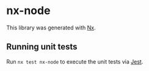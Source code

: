 # nx-node

This library was generated with [Nx](https://nx.dev).

## Running unit tests

Run `nx test nx-node` to execute the unit tests via [Jest](https://jestjs.io).
